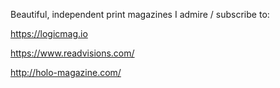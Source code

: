 ---
---

Beautiful, independent print magazines I admire / subscribe to:

https://logicmag.io

https://www.readvisions.com/

http://holo-magazine.com/



